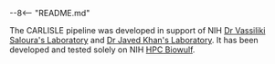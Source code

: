 <!-- the README is inserted here automatically-->

--8<-- "README.md"

<!--- write additional info that you only want to appear in the docs index here -->

The CARLISLE pipeline was developed in support of NIH [Dr Vassiliki Saloura's Laboratory](https://ccr.cancer.gov/staff-directory/vassiliki-saloura) and [Dr Javed Khan's Laboratory](https://ccr.cancer.gov/staff-directory/javed-khan/lab). It has been developed and tested solely on NIH [HPC Biowulf](https://hpc.nih.gov/).
